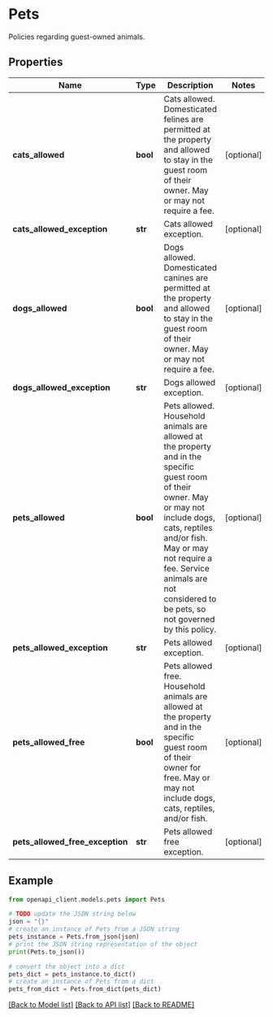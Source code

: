# Pets

Policies regarding guest-owned animals.

## Properties

Name | Type | Description | Notes
------------ | ------------- | ------------- | -------------
**cats_allowed** | **bool** | Cats allowed. Domesticated felines are permitted at the property and allowed to stay in the guest room of their owner. May or may not require a fee. | [optional] 
**cats_allowed_exception** | **str** | Cats allowed exception. | [optional] 
**dogs_allowed** | **bool** | Dogs allowed. Domesticated canines are permitted at the property and allowed to stay in the guest room of their owner. May or may not require a fee. | [optional] 
**dogs_allowed_exception** | **str** | Dogs allowed exception. | [optional] 
**pets_allowed** | **bool** | Pets allowed. Household animals are allowed at the property and in the specific guest room of their owner. May or may not include dogs, cats, reptiles and/or fish. May or may not require a fee. Service animals are not considered to be pets, so not governed by this policy. | [optional] 
**pets_allowed_exception** | **str** | Pets allowed exception. | [optional] 
**pets_allowed_free** | **bool** | Pets allowed free. Household animals are allowed at the property and in the specific guest room of their owner for free. May or may not include dogs, cats, reptiles, and/or fish. | [optional] 
**pets_allowed_free_exception** | **str** | Pets allowed free exception. | [optional] 

## Example

```python
from openapi_client.models.pets import Pets

# TODO update the JSON string below
json = "{}"
# create an instance of Pets from a JSON string
pets_instance = Pets.from_json(json)
# print the JSON string representation of the object
print(Pets.to_json())

# convert the object into a dict
pets_dict = pets_instance.to_dict()
# create an instance of Pets from a dict
pets_from_dict = Pets.from_dict(pets_dict)
```
[[Back to Model list]](../README.md#documentation-for-models) [[Back to API list]](../README.md#documentation-for-api-endpoints) [[Back to README]](../README.md)


